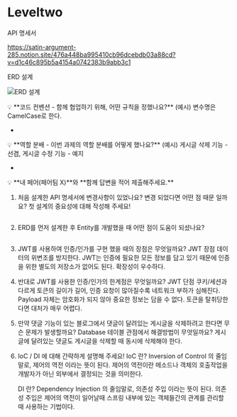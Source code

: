 # Leveltwo

API 명세서

https://satin-argument-285.notion.site/476a448ba995410cb96dcebdb03a88cd?v=d1c46c895b5a4154a0742383b9abb3c1

ERD 설계

![ERD 설계](https://github.com/GrH9018/Leveltwo/assets/133674570/5730ca1c-c28b-4344-9a88-d13518102085)


<aside>
💡 **코드 컨벤션 - 함께 협업하기 위해, 어떤 규칙을 정했나요?**
(예시) 변수명은 CamelCase로 한다.

</aside>

- 

<aside>
💡 **역할 분배 - 이번 과제의 역할 분배를 어떻게 했나요?**
(예시) 게시글 삭제 기능 - 선겸, 게시글 수정 기능 - 예지

</aside>

- 

<aside>
💡 **내 페어(페어팀 X)**와 **함께 답변을 적어 제출해주세요.**

</aside>

1. 처음 설계한 API 명세서에 변경사항이 있었나요? 
변경 되었다면 어떤 점 때문 일까요? 첫 설계의 중요성에 대해 작성해 주세요!
    
    ```
    
    ```
    
2. ERD를 먼저 설계한 후 Entity를 개발했을 때 어떤 점이 도움이 되셨나요?
    
    ```
    
    ```
    
3. JWT를 사용하여 인증/인가를 구현 했을 때의 장점은 무엇일까요?
    JWT 장점
        데이터의 위변조를 방지한다.
        JWT는 인증에 필요한 모든 정보를 담고 있기 때문에 인증을 위한 별도의 저장소가 없어도 된다.
        확장성이 우수하다.
    
4. 반대로 JWT를 사용한 인증/인가의 한계점은 무엇일까요?
    JWT 단점
        쿠키/세션과 다르게 토큰의 길이가 길어, 인증 요청이 많아질수록 네트워크 부하가 심해진다.
        Payload 자체는 암호화가 되지 않아 중요한 정보는 담을 수 없다.
        토큰을 탈취당한다면 대처가 매우 어렵다.
    
5. 만약 댓글 기능이 있는 블로그에서 댓글이 달려있는 게시글을 삭제하려고 한다면 무슨 문제가 발생할까요? Database 테이블 관점에서 해결방법이 무엇일까요?
     게시글에 달려있는 댓글도 게시글을 삭제할 때 동시에 삭제해야 한다.
    
6. IoC / DI 에 대해 간략하게 설명해 주세요! 
    IoC 란?
        Inversion of Control 의 줄임말로, 제어의 역전 이라는 뜻이 된다. 제어의 역전이란 메소드나 객체의 호출작업을 개발자가 아닌 외부에서 결정되는 것을 의미한다.

   DI 란?
        Dependency Injection 의 줄임말로, 의존성 주입 이라는 뜻이 된다. 의존성 주입은 제어의 역전이 일어날때 스프링 내부에 있는 객체들간의 관계를 관리할 때 사용하는 기법이다. 
